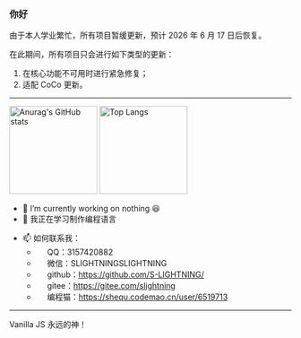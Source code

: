 ### 你好

由于本人学业繁忙，所有项目暂缓更新，预计 2026 年 6 月 17 日后恢复。

在此期间，所有项目只会进行如下类型的更新：

1. 在核心功能不可用时进行紧急修复；
2. 适配 CoCo 更新。

---

<div align="left">
<img alt="Anurag&#39;s GitHub stats" src="https://github-readme-stats.vercel.app/api?username=s-lightning&amp&hide=contribs,prs;show_icons=true" height="157px" weight="200px"/>
<img alt="Top Langs" src="https://github-readme-stats.vercel.app/api/top-langs/?username=s-lightning&amp;layout=compact" height="157px"/>
</div>

- 🔭 I’m currently working on nothing 😆
- 🌱 我正在学习制作编程语言
<!--
- 👯 I’m looking to collaborate on ...
- 🤔 I’m looking for help with ...
- 💬 Ask me about ...
-->
- 📫 如何联系我：
  - <img src="https://im.qq.com/favicon.ico" height="16px"> QQ：3157420882
  - <img src="https://img0.baidu.com/it/u=373304636,3855678211&fm=253&fmt=auto&app=138&f=JPEG?w=32&h=32" height="16px"> 微信：SLIGHTNINGSLIGHTNING
  - <img src="https://github.com/favicon.ico" height="16px"> github：https://github.com/S-LIGHTNING/
  - <img src="https://gitee.com/favicon.ico" height="16px"> gitee：https://gitee.com/slightning
  - <img src="https://shequ.codemao.cn/favicon.ico" height="16px"> 编程猫：https://shequ.codemao.cn/user/6519713
<!--
- 😄 Pronouns: ...
- ⚡ Fun fact: ...
-->

---

Vanilla JS 永远的神！
